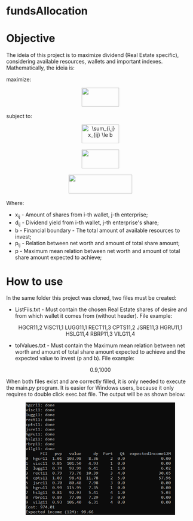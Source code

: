 # fundsAllocation

# Objective

The ideia of this project is to maximize dividend (Real Estate specific), considering available resources, wallets and important indexes. Mathematically, the ideia is:

maximize: 


<p align="center">

  <img width="100" height="50" src="https://latex.codecogs.com/gif.image?\dpi{300}&space;\sum_{i,j}d_{ij}x_{ij}">
</p>

subject to:


<p align="center">
  <img width="100" height="50" src="https://latex.codecogs.com/gif.image?\dpi{300}&space;\sum_{i,j}&space;x_{ij}&space;\le&space;b" title="\sum_{i,j} x_{ij} \le b">
</p>
<p align="center">
  <img width="100" height="50" src="https://latex.codecogs.com/gif.image?\dpi{300}&space;\sum_{i}&space;x_{ij}&space;\ge&space;1">
</p>
<p align="center">
  <img width="170" height="50" src="https://latex.codecogs.com/gif.image?\dpi{300}&space;\sum_{i,j}&space;(p_{ij}-p)x_{ij}&space;\le&space;0">
</p>

Where:

* x<sub>ij</sub> - Amount of shares from i-th wallet, j-th enterprise;
* d<sub>ij</sub> - Dividend yield from i-th wallet, j-th enterprise's share;
* b - Financial boundary - The total amount of available resources to invest;
* p<sub>ij</sub> - Relation between net worth and amount of total share amount;
* p - Maximum mean relation between net worth and amount of total share amount expected to achieve;

# How to use

In the same folder this project was cloned, two files must be created:

* ListFiis.txt - Must contain the chosen Real Estate shares of desire and from which wallet it comes from (without header). File example:

<p align="center">
HGCR11,2
VISC11,1
LUGG11,1
RECT11,3
CPTS11,2
JSRE11,3
HGRU11,1
HSLG11,4
RBRP11,3
VILG11,4

</p>

* tolValues.txt - Must contain the Maximum mean relation between net worth and amount of total share amount expected to achieve and the expected value to invest (p and b). File example:

<p align="center">
0.9,1000
</p>

When both files exist and are correctly filled, it is only needed to execute the main.py program. It is easier for Windows users, because it only requires to double click exec.bat file. The output will be as shown below:


<p align="center">
  <img width="400" height="300" src="output.PNG">
</p>
